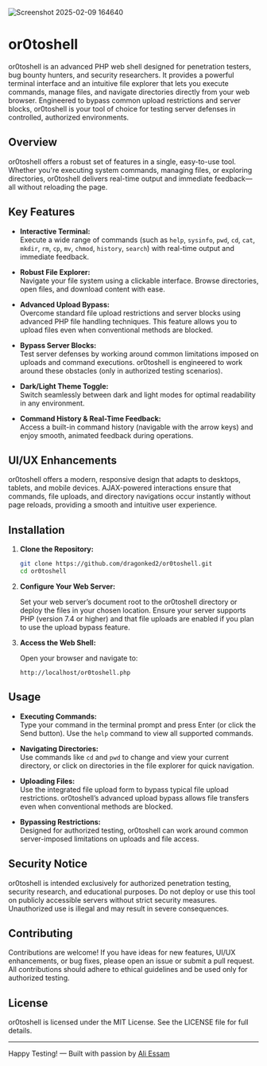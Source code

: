 ![Screenshot 2025-02-09 164640](https://github.com/user-attachments/assets/f90c7bb0-f603-4f5b-b520-7c1ca6380eb5)


# or0toshell

or0toshell is an advanced PHP web shell designed for penetration testers, bug bounty hunters, and security researchers. It provides a powerful terminal interface and an intuitive file explorer that lets you execute commands, manage files, and navigate directories directly from your web browser. Engineered to bypass common upload restrictions and server blocks, or0toshell is your tool of choice for testing server defenses in controlled, authorized environments.

## Overview

or0toshell offers a robust set of features in a single, easy-to-use tool. Whether you're executing system commands, managing files, or exploring directories, or0toshell delivers real-time output and immediate feedback—all without reloading the page.

## Key Features

- **Interactive Terminal:**  
  Execute a wide range of commands (such as `help`, `sysinfo`, `pwd`, `cd`, `cat`, `mkdir`, `rm`, `cp`, `mv`, `chmod`, `history`, `search`) with real-time output and immediate feedback.

- **Robust File Explorer:**  
  Navigate your file system using a clickable interface. Browse directories, open files, and download content with ease.

- **Advanced Upload Bypass:**  
  Overcome standard file upload restrictions and server blocks using advanced PHP file handling techniques. This feature allows you to upload files even when conventional methods are blocked.

- **Bypass Server Blocks:**  
  Test server defenses by working around common limitations imposed on uploads and command executions. or0toshell is engineered to work around these obstacles (only in authorized testing scenarios).

- **Dark/Light Theme Toggle:**  
  Switch seamlessly between dark and light modes for optimal readability in any environment.

- **Command History & Real-Time Feedback:**  
  Access a built-in command history (navigable with the arrow keys) and enjoy smooth, animated feedback during operations.

## UI/UX Enhancements

or0toshell offers a modern, responsive design that adapts to desktops, tablets, and mobile devices. AJAX-powered interactions ensure that commands, file uploads, and directory navigations occur instantly without page reloads, providing a smooth and intuitive user experience.

## Installation

1. **Clone the Repository:**

   ```bash
   git clone https://github.com/dragonked2/or0toshell.git
   cd or0toshell
   ```

2. **Configure Your Web Server:**

   Set your web server’s document root to the or0toshell directory or deploy the files in your chosen location. Ensure your server supports PHP (version 7.4 or higher) and that file uploads are enabled if you plan to use the upload bypass feature.

3. **Access the Web Shell:**

   Open your browser and navigate to:

   ```
   http://localhost/or0toshell.php
   ```

## Usage

- **Executing Commands:**  
  Type your command in the terminal prompt and press Enter (or click the Send button). Use the `help` command to view all supported commands.

- **Navigating Directories:**  
  Use commands like `cd` and `pwd` to change and view your current directory, or click on directories in the file explorer for quick navigation.

- **Uploading Files:**  
  Use the integrated file upload form to bypass typical file upload restrictions. or0toshell’s advanced upload bypass allows file transfers even when conventional methods are blocked.

- **Bypassing Restrictions:**  
  Designed for authorized testing, or0toshell can work around common server-imposed limitations on uploads and file access.

## Security Notice

or0toshell is intended exclusively for authorized penetration testing, security research, and educational purposes. Do not deploy or use this tool on publicly accessible servers without strict security measures. Unauthorized use is illegal and may result in severe consequences.

## Contributing

Contributions are welcome! If you have ideas for new features, UI/UX enhancements, or bug fixes, please open an issue or submit a pull request. All contributions should adhere to ethical guidelines and be used only for authorized testing.

## License

or0toshell is licensed under the MIT License. See the LICENSE file for full details.

---

Happy Testing! — Built with passion by [Ali Essam](https://www.linkedin.com/in/dragonked2)
```

